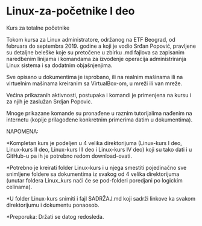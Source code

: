  # Linux-za-početnike I deo

Kurs za totalne početnike

Tokom kursa za Linux administratore, održanog na ETF Beograd, od februara do septembra 2019. godine a koji je vodio Srđan Popović, pravljene su detaljne beleške koje su pretočene u zbirku .md fajlova sa zapisanim naredbenim linijama i komandama za izvođenje operacija administriranja Linux sistema i sa dodatnim objašnjenjima.

Sve opisano u dokumentima je isprobano, ili na realnim mašinama ili na virtuelnim mašinama kreiranim sa VirtualBox-om, u mreži ili van mreže.

Većina prikazanih aktivnosti, postupaka i komandi je primenjena na kursu i za njih je zaslužan Srdjan Popovic.

Mnoge prikazane komande su pronađene u raznim tutorijalima nađenim na internetu (kopije prilagođene konkretnim primerima datim u dokumentima).

NAPOMENA:

*Kompletan kurs je podeljen u 4 velika direktorijuma (Linux-kurs I deo, Linux-kurs II deo, Linux-kurs III deo i Linux-kurs IV deo) koji su tako dati i u GitHub-u pa ih je potrebno redom download-ovati.
 
*Potrebno je kreirati folder Linux-kurs i u njega smestiti pojedinačno sve snimljene foldere sa dokumentima iz svakog od 4 velika direktorijuma (unutar foldera Linux_kurs naći će se pod-folderi poredjani po logickim celinama).

*U folder Linux-kurs snimiti i fajl SADRŽAJ.md koji sadrži linkove ka svakom direktorijumu i dokumentu ponaosob.

*Preporuka: Držati se datog redosleda.
